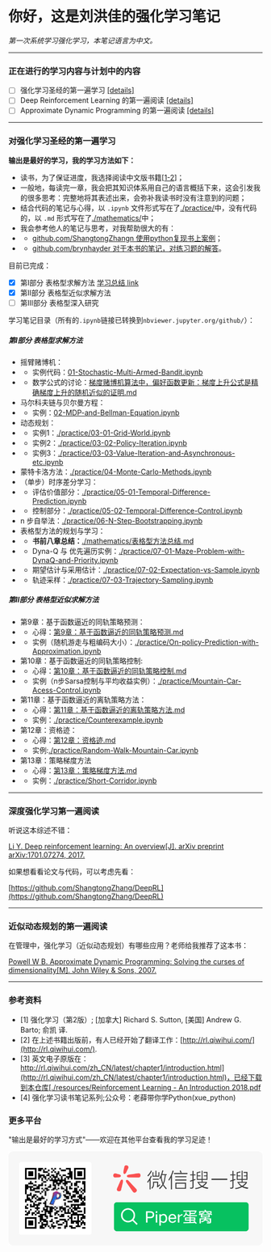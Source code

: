 # 你好，这是刘洪佳的强化学习笔记

*第一次系统学习强化学习，本笔记语言为中文。*

****

### 正在进行的学习内容与计划中的内容

- [ ] 强化学习圣经的第一遍学习 [[details]](#对强化学习圣经的第一遍学习)
- [ ] Deep Reinforcement Learning 的第一遍阅读 [[details]](#深度强化学习第一遍阅读)
- [ ] Approximate Dynamic Programming 的第一遍阅读 [[details]](#近似动态规划的第一遍阅读)

****

### 对强化学习圣经的第一遍学习

**输出是最好的学习，我的学习方法如下：**
- 读书，为了保证进度，我选择阅读中文版书籍[[1-2]](#参考资料)；
- 一般地，每读完一章，我会把其知识体系用自己的语言概括下来，这会引发我的很多思考：完整地将其表述出来，会弥补我读书时没有注意到的问题；
- 结合代码的笔记与心得，以 `.ipynb` 文件形式写在了[./practice/](./practice/)中，没有代码的，以 `.md` 形式写在了[./mathematics/](./mathematics/)中；
- 我会参考他人的笔记与思考，对我帮助很大的有：
- - [github.com/ShangtongZhangn 使用python复现书上案例](https://github.com/ShangtongZhang/reinforcement-learning-an-introduction)；
- - [github.com/brynhayder 对于本书的笔记，对练习题的解答](https://github.com/brynhayder/reinforcement_learning_an_introduction)。

目前已完成：

- [x] 第I部分 表格型求解方法 [学习总结 link](./mathematics/表格型方法总结.md)
- [x] 第II部分 表格型近似求解方法
- [ ] 第III部分 表格型深入研究

学习笔记目录（所有的`.ipynb`链接已转换到`nbviewer.jupyter.org/github/`）：

##### 第I部分 表格型求解方法

- 摇臂赌博机：
- - 实例代码：[01-Stochastic-Multi-Armed-Bandit.ipynb](https://nbviewer.jupyter.org/github/PiperLiu/Reinforcement-Learning-practice-zh/blob/master/practice/01-Stochastic-Multi-Armed-Bandit.ipynb)
- - 数学公式的讨论：[梯度赌博机算法中，偏好函数更新：梯度上升公式是精确梯度上升的随机近似的证明.md](./mathematics/梯度赌博机算法中，偏好函数更新：梯度上升公式是精确梯度上升的随机近似的证明.md)
- 马尔科夫链与贝尔曼方程：
- - 实例：[02-MDP-and-Bellman-Equation.ipynb](https://nbviewer.jupyter.org/github/PiperLiu/Reinforcement-Learning-practice-zh/blob/master/practice/02-MDP-and-Bellman-Equation.ipynb)
- 动态规划：
- - 实例1：[./practice/03-01-Grid-World.ipynb](https://nbviewer.jupyter.org/github/PiperLiu/Reinforcement-Learning-practice-zh/blob/master/practice/03-01-Grid-World.ipynb)
- - 实例2：[./practice/03-02-Policy-Iteration.ipynb](https://nbviewer.jupyter.org/github/PiperLiu/Reinforcement-Learning-practice-zh/blob/master/practice/03-02-Policy-Iteration.ipynb)
- - 实例3：[./practice/03-03-Value-Iteration-and-Asynchronous-etc.ipynb](https://nbviewer.jupyter.org/github/PiperLiu/Reinforcement-Learning-practice-zh/blob/master/practice/03-03-Value-Iteration-and-Asynchronous-etc.ipynb)
- 蒙特卡洛方法：[./practice/04-Monte-Carlo-Methods.ipynb](https://nbviewer.jupyter.org/github/PiperLiu/Reinforcement-Learning-practice-zh/blob/master/practice/04-Monte-Carlo-Methods.ipynb)
- （单步）时序差分学习：
- - 评估价值部分：[./practice/05-01-Temporal-Difference-Prediction.ipynb](https://nbviewer.jupyter.org/github/PiperLiu/Reinforcement-Learning-practice-zh/blob/master/practice/05-01-Temporal-Difference-Prediction.ipynb)
- - 控制部分：[./practice/05-02-Temporal-Difference-Control.ipynb](https://nbviewer.jupyter.org/github/PiperLiu/Reinforcement-Learning-practice-zh/blob/master/practice/05-02-Temporal-Difference-Control.ipynb)
- n 步自举法：[./practice/06-N-Step-Bootstrapping.ipynb](https://nbviewer.jupyter.org/github/PiperLiu/Reinforcement-Learning-practice-zh/blob/master/practice/06-N-Step-Bootstrapping.ipynb)
- 表格型方法的规划与学习：
- - **书前八章总结：**[./mathematics/表格型方法总结.md](https://nbviewer.jupyter.org/github/PiperLiu/Reinforcement-Learning-practice-zh/blob/master/mathematics/表格型方法总结.md)
- - Dyna-Q 与 优先遍历实例：[./practice/07-01-Maze-Problem-with-DynaQ-and-Priority.ipynb](https://nbviewer.jupyter.org/github/PiperLiu/Reinforcement-Learning-practice-zh/blob/master/practice/07-01-Maze-Problem-with-DynaQ-and-Priority.ipynb)
- - 期望估计与采用估计：[./practice/07-02-Expectation-vs-Sample.ipynb](https://nbviewer.jupyter.org/github/PiperLiu/Reinforcement-Learning-practice-zh/blob/master/practice/07-02-Expectation-vs-Sample.ipynb)
- - 轨迹采样：[./practice/07-03-Trajectory-Sampling.ipynb](https://nbviewer.jupyter.org/github/PiperLiu/Reinforcement-Learning-practice-zh/blob/master/practice/07-03-Trajectory-Sampling.ipynb)

##### 第II部分 表格型近似求解方法

- 第9章：基于函数逼近的同轨策略预测：
- - 心得：[第9章：基于函数逼近的同轨策略预测.md](./mathematics/第9章：基于函数逼近的同轨策略预测.md)
- - 实例（随机游走与粗编码大小）：[./practice/On-policy-Prediction-with-Approximation.ipynb](https://nbviewer.jupyter.org/github/PiperLiu/Reinforcement-Learning-practice-zh/blob/master/practice/On-policy-Prediction-with-Approximation.ipynb)
- 第10章：基于函数逼近的同轨策略控制:
- - 心得：[第10章：基于函数逼近的同轨策略控制.md](./mathematics/第10章：基于函数逼近的同轨策略控制.md)
- - 实例（n步Sarsa控制与平均收益实例）：[./practice/Mountain-Car-Acess-Control.ipynb](https://nbviewer.jupyter.org/github/PiperLiu/Reinforcement-Learning-practice-zh/blob/master/practice/Mountain-Car-Acess-Control.ipynb)
- 第11章：基于函数逼近的离轨策略方法：
- - 心得：[第11章：基于函数逼近的离轨策略方法.md](./mathematics/第11章：基于函数逼近的离轨策略方法.md)
- - 实例：[./practice/Counterexample.ipynb](https://nbviewer.jupyter.org/github/PiperLiu/Reinforcement-Learning-practice-zh/blob/master/practice/Counterexample.ipynb)
- 第12章：资格迹：
- - 心得：[第12章：资格迹.md](./mathematics/第12章：资格迹.md)
- - 实例:[./practice/Random-Walk-Mountain-Car.ipynb](https://nbviewer.jupyter.org/github/PiperLiu/Reinforcement-Learning-practice-zh/blob/master/practice/Random-Walk-Mountain-Car.ipynb)
- 第13章：策略梯度方法
- - 心得：[第13章：策略梯度方法.md](./mathematics/第13章：策略梯度方法.md)
- - 实例：[./practice/Short-Corridor.ipynb](https://nbviewer.jupyter.org/github/PiperLiu/Reinforcement-Learning-practice-zh/blob/master/practice/Short-Corridor.ipynb)

**** 

### 深度强化学习第一遍阅读

听说这本综述不错：

[Li Y. Deep reinforcement learning: An overview[J]. arXiv preprint arXiv:1701.07274, 2017.](./resources/)

如果想看看论文与代码，可以考虑先看：

[https://github.com/ShangtongZhang/DeepRL](https://github.com/ShangtongZhang/DeepRL)

****

### 近似动态规划的第一遍阅读

在管理中，强化学习（近似动态规划）有哪些应用？老师给我推荐了这本书：

[Powell W B. Approximate Dynamic Programming: Solving the curses of dimensionality[M]. John Wiley & Sons, 2007.](./resources/)

****

### 参考资料

- [1] 强化学习（第2版）; [加拿大] Richard S. Sutton, [美国] Andrew G. Barto; 俞凯 译.
- [2] 在上述书籍出版前，有人已经开始了翻译工作：[http://rl.qiwihui.com/](http://rl.qiwihui.com/).
- [3] 英文电子原版在：[http://rl.qiwihui.com/zh_CN/latest/chapter1/introduction.html](http://rl.qiwihui.com/zh_CN/latest/chapter1/introduction.html)，已经下载到本仓库[./resources/Reinforcement Learning - An Introduction 2018.pdf](./resources/)
- [4] 强化学习读书笔记系列;公众号：老薛带你学Python(xue_python)

### 更多平台

"输出是最好的学习方式"——欢迎在其他平台查看我的学习足迹！

<a id="WeiXin"></a>
![](./doc/image/扫码_搜索联合传播样式-微信标准绿版.png)

